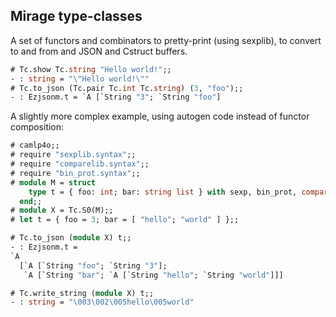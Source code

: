## Mirage type-classes

A set of functors and combinators to pretty-print (using sexplib), to
convert to and from and JSON and Cstruct buffers.

```ocaml
# Tc.show Tc.string "Hello world!";;
- : string = "\"Hello world!\""
# Tc.to_json (Tc.pair Tc.int Tc.string) (3, "foo");;
- : Ezjsonm.t = `A [`String "3"; `String "foo"]
```

A slightly more complex example, using autogen code instead of functor
composition:

```ocaml
# camlp4o;;
# require "sexplib.syntax";;
# require "comparelib.syntax";;
# require "bin_prot.syntax";;
# module M = struct
    type t = { foo: int; bar: string list } with sexp, bin_prot, compare
  end;;
# module X = Tc.S0(M);;
# let t = { foo = 3; bar = [ "hello"; "world" ] };;

# Tc.to_json (module X) t;;
- : Ezjsonm.t =
`A
  [`A [`String "foo"; `String "3"];
   `A [`String "bar"; `A [`String "hello"; `String "world"]]]

# Tc.write_string (module X) t;;
- : string = "\003\002\005hello\005world"
```